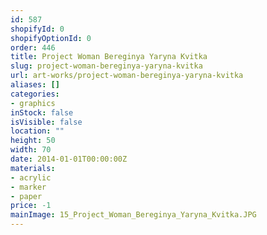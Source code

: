```yaml
---
id: 587
shopifyId: 0
shopifyOptionId: 0
order: 446
title: Project Woman Bereginya Yaryna Kvitka
slug: project-woman-bereginya-yaryna-kvitka
url: art-works/project-woman-bereginya-yaryna-kvitka
aliases: []
categories:
- graphics
inStock: false
isVisible: false
location: ""
height: 50
width: 70
date: 2014-01-01T00:00:00Z
materials:
- acrylic
- marker
- paper
price: -1
mainImage: 15_Project_Woman_Bereginya_Yaryna_Kvitka.JPG
---
```

